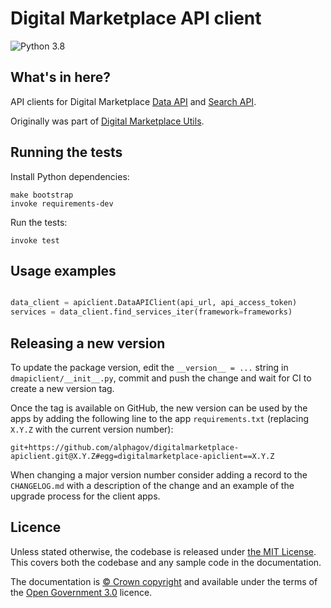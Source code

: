 Digital Marketplace API client
=========================

![Python 3.8](https://img.shields.io/badge/python-3.8-blue.svg)

## What's in here?

API clients for Digital Marketplace [Data API](https://github.com/alphagov/digitalmarketplace-api) and
[Search API](https://github.com/alphagov/digitalmarketplace-search-api).

Originally was part of [Digital Marketplace Utils](https://github.com/alphagov/digitalmarketplace-utils).


## Running the tests

Install Python dependencies:

```
make bootstrap
invoke requirements-dev
```

Run the tests:

```
invoke test
```

## Usage examples

```python

data_client = apiclient.DataAPIClient(api_url, api_access_token)
services = data_client.find_services_iter(framework=frameworks)

```

## Releasing a new version

To update the package version, edit the `__version__ = ...` string in `dmapiclient/__init__.py`,
commit and push the change and wait for CI to create a new version tag.

Once the tag is available on GitHub, the new version can be used by the apps by adding the following
line to the app `requirements.txt` (replacing `X.Y.Z` with the current version number):

```
git+https://github.com/alphagov/digitalmarketplace-apiclient.git@X.Y.Z#egg=digitalmarketplace-apiclient==X.Y.Z
```

When changing a major version number consider adding a record to the `CHANGELOG.md` with a
description of the change and an example of the upgrade process for the client apps.

## Licence

Unless stated otherwise, the codebase is released under [the MIT License][mit].
This covers both the codebase and any sample code in the documentation.

The documentation is [&copy; Crown copyright][copyright] and available under the terms
of the [Open Government 3.0][ogl] licence.

[mit]: LICENCE
[copyright]: http://www.nationalarchives.gov.uk/information-management/re-using-public-sector-information/uk-government-licensing-framework/crown-copyright/
[ogl]: http://www.nationalarchives.gov.uk/doc/open-government-licence/version/3/
